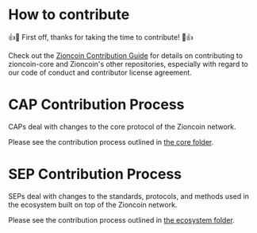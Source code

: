 # How to contribute

👍🎉 First off, thanks for taking the time to contribute! 🎉👍

Check out the [Zioncoin Contribution
Guide](https://github.com/zioncoin/.github/blob/master/CONTRIBUTING.md) for details on contributing
to zioncoin-core and Zioncoin's other repositories, especially with regard to our code of conduct and
contributor license agreement.

# CAP Contribution Process
CAPs deal with changes to the core protocol of the Zioncoin network.

Please see the contribution process outlined in [the core folder](core/README.md).

# SEP Contribution Process
SEPs deal with changes to the standards, protocols, and methods used in the ecosystem built on top
of the Zioncoin network.

Please see the contribution process outlined in [the ecosystem folder](ecosystem/README.md).
